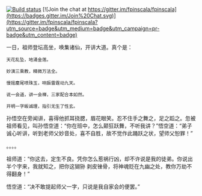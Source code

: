 [![Build status](https://travis-ci.org/fpinscala/fpinscala.svg?branch=master)](https://travis-ci.org/fpinscala/fpinscala) [![Join the chat at https://gitter.im/fpinscala/fpinscala](https://badges.gitter.im/Join%20Chat.svg)](https://gitter.im/fpinscala/fpinscala?utm_source=badge&utm_medium=badge&utm_campaign=pr-badge&utm_content=badge) 

一日，祖师登坛高坐，唤集诸仙，开讲大道。真个是：

    天花乱坠，地涌金莲。

    妙演三乘教，精微万法全。
   
    慢摇麈尾喷珠玉，响振雷霆动九天。
   
    说一会道，讲一会禅，三家配合本如然。
   
    开明一字皈诚理，指引无生了性玄。
   
   孙悟空在旁闻讲，喜得他抓耳挠腮，眉花眼笑。忍不住手之舞之，足之蹈之。忽被
   祖师看见，叫孙悟空道：“你在班中，怎么颠狂跃舞，不听我讲？”悟空道：“弟子
   诚心听讲，听到老师父妙音处，喜不自胜，故不觉作此踊跃之状，望师父恕罪！”
   
   。。。。
   
   祖师道：“你这去，定生不良。凭你怎么惹祸行凶，却不许说是我的徒弟。你说出半个字来，我就知之，把你这猢狲
   剥皮锉骨，将神魂贬在九幽之处，教你万劫不得翻身！”
   
   悟空道：“决不敢提起师父一字，只说是我自家会的便罢。”
